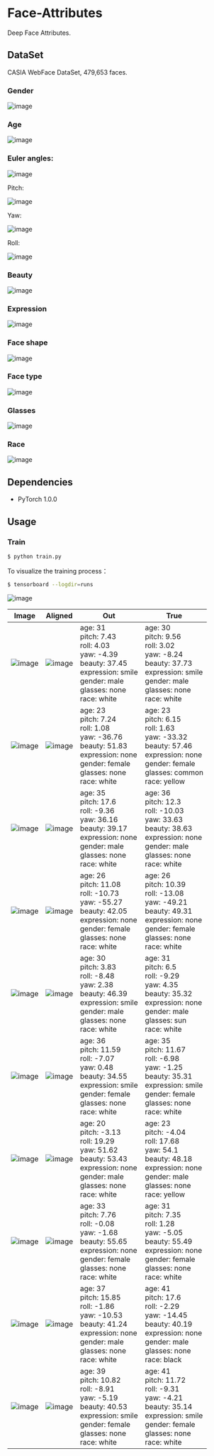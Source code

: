 # Face-Attributes

Deep Face Attributes.


## DataSet

CASIA WebFace DataSet, 479,653 faces.

### Gender

![image](https://github.com/foamliu/Face-Attributes/raw/master/images/gender_dist.png)

### Age

![image](https://github.com/foamliu/Face-Attributes/raw/master/images/age_dist.png)

### Euler angles:

![image](https://github.com/foamliu/Face-Attributes/raw/master/images/euler_angles.png)

Pitch:

![image](https://github.com/foamliu/Face-Attributes/raw/master/images/angle_pitch_dist.png)

Yaw:

![image](https://github.com/foamliu/Face-Attributes/raw/master/images/angle_yaw_dist.png)

Roll:

![image](https://github.com/foamliu/Face-Attributes/raw/master/images/angle_roll_dist.png)

### Beauty

![image](https://github.com/foamliu/Face-Attributes/raw/master/images/beauty_dist.png)

### Expression

![image](https://github.com/foamliu/Face-Attributes/raw/master/images/expression_dist.png)

### Face shape

![image](https://github.com/foamliu/Face-Attributes/raw/master/images/face_shape_dist.png)

### Face type

![image](https://github.com/foamliu/Face-Attributes/raw/master/images/face_type_dist.png)

### Glasses

![image](https://github.com/foamliu/Face-Attributes/raw/master/images/glasses_dist.png)

### Race

![image](https://github.com/foamliu/Face-Attributes/raw/master/images/race_dist.png)

## Dependencies
- PyTorch 1.0.0

## Usage


### Train
```bash
$ python train.py
```

To visualize the training process：
```bash
$ tensorboard --logdir=runs
```

![image](https://github.com/foamliu/Face-Attributes/raw/master/images/learning_curve.jpg)

Image | Aligned | Out | True |
|---|---|---|---|
|![image](https://github.com/foamliu/Face-Attributes/raw/master/images/0_raw.jpg)|![image](https://github.com/foamliu/Face-Attributes/raw/master/images/0_img.jpg)|age: 31<br>pitch: 7.43<br>roll: 4.03<br>yaw: -4.39<br>beauty: 37.45<br>expression: smile<br>gender: male<br>glasses: none<br>race: white|age: 30<br>pitch: 9.56<br>roll: 3.02<br>yaw: -8.24<br>beauty: 37.73<br>expression: smile<br>gender: male<br>glasses: none<br>race: white|
|![image](https://github.com/foamliu/Face-Attributes/raw/master/images/1_raw.jpg)|![image](https://github.com/foamliu/Face-Attributes/raw/master/images/1_img.jpg)|age: 23<br>pitch: 7.24<br>roll: 1.08<br>yaw: -36.76<br>beauty: 51.83<br>expression: none<br>gender: female<br>glasses: none<br>race: white|age: 23<br>pitch: 6.15<br>roll: 1.63<br>yaw: -33.32<br>beauty: 57.46<br>expression: none<br>gender: female<br>glasses: common<br>race: yellow|
|![image](https://github.com/foamliu/Face-Attributes/raw/master/images/2_raw.jpg)|![image](https://github.com/foamliu/Face-Attributes/raw/master/images/2_img.jpg)|age: 35<br>pitch: 17.6<br>roll: -9.36<br>yaw: 36.16<br>beauty: 39.17<br>expression: none<br>gender: male<br>glasses: none<br>race: white|age: 36<br>pitch: 12.3<br>roll: -10.03<br>yaw: 33.63<br>beauty: 38.63<br>expression: none<br>gender: male<br>glasses: none<br>race: white|
|![image](https://github.com/foamliu/Face-Attributes/raw/master/images/3_raw.jpg)|![image](https://github.com/foamliu/Face-Attributes/raw/master/images/3_img.jpg)|age: 26<br>pitch: 11.08<br>roll: -10.73<br>yaw: -55.27<br>beauty: 42.05<br>expression: none<br>gender: female<br>glasses: none<br>race: white|age: 26<br>pitch: 10.39<br>roll: -13.08<br>yaw: -49.21<br>beauty: 49.31<br>expression: none<br>gender: female<br>glasses: none<br>race: white|
|![image](https://github.com/foamliu/Face-Attributes/raw/master/images/4_raw.jpg)|![image](https://github.com/foamliu/Face-Attributes/raw/master/images/4_img.jpg)|age: 30<br>pitch: 3.83<br>roll: -8.48<br>yaw: 2.38<br>beauty: 46.39<br>expression: smile<br>gender: male<br>glasses: none<br>race: white|age: 31<br>pitch: 6.5<br>roll: -9.29<br>yaw: 4.35<br>beauty: 35.32<br>expression: none<br>gender: male<br>glasses: sun<br>race: white|
|![image](https://github.com/foamliu/Face-Attributes/raw/master/images/5_raw.jpg)|![image](https://github.com/foamliu/Face-Attributes/raw/master/images/5_img.jpg)|age: 36<br>pitch: 11.59<br>roll: -7.07<br>yaw: 0.48<br>beauty: 34.55<br>expression: smile<br>gender: female<br>glasses: none<br>race: white|age: 35<br>pitch: 11.67<br>roll: -6.98<br>yaw: -1.25<br>beauty: 35.31<br>expression: smile<br>gender: female<br>glasses: none<br>race: white|
|![image](https://github.com/foamliu/Face-Attributes/raw/master/images/6_raw.jpg)|![image](https://github.com/foamliu/Face-Attributes/raw/master/images/6_img.jpg)|age: 20<br>pitch: -3.13<br>roll: 19.29<br>yaw: 51.62<br>beauty: 53.43<br>expression: none<br>gender: male<br>glasses: none<br>race: white|age: 23<br>pitch: -4.04<br>roll: 17.68<br>yaw: 54.1<br>beauty: 48.18<br>expression: none<br>gender: male<br>glasses: none<br>race: yellow|
|![image](https://github.com/foamliu/Face-Attributes/raw/master/images/7_raw.jpg)|![image](https://github.com/foamliu/Face-Attributes/raw/master/images/7_img.jpg)|age: 33<br>pitch: 7.76<br>roll: -0.08<br>yaw: -1.68<br>beauty: 55.65<br>expression: none<br>gender: female<br>glasses: none<br>race: white|age: 31<br>pitch: 7.35<br>roll: 1.28<br>yaw: -5.05<br>beauty: 55.49<br>expression: none<br>gender: female<br>glasses: none<br>race: white|
|![image](https://github.com/foamliu/Face-Attributes/raw/master/images/8_raw.jpg)|![image](https://github.com/foamliu/Face-Attributes/raw/master/images/8_img.jpg)|age: 37<br>pitch: 15.85<br>roll: -1.86<br>yaw: -10.53<br>beauty: 41.24<br>expression: none<br>gender: male<br>glasses: none<br>race: white|age: 41<br>pitch: 17.6<br>roll: -2.29<br>yaw: -14.45<br>beauty: 40.19<br>expression: none<br>gender: male<br>glasses: none<br>race: black|
|![image](https://github.com/foamliu/Face-Attributes/raw/master/images/9_raw.jpg)|![image](https://github.com/foamliu/Face-Attributes/raw/master/images/9_img.jpg)|age: 39<br>pitch: 10.82<br>roll: -8.91<br>yaw: -5.19<br>beauty: 40.53<br>expression: smile<br>gender: female<br>glasses: none<br>race: white|age: 41<br>pitch: 11.72<br>roll: -9.31<br>yaw: -4.21<br>beauty: 35.14<br>expression: smile<br>gender: female<br>glasses: none<br>race: white|
